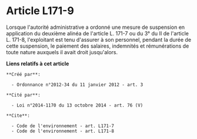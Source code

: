 # Article L171-9

Lorsque l'autorité administrative a ordonné une mesure de suspension en application du deuxième alinéa de l'article L. 171-7
ou du 3° du II de l'article L. 171-8, l'exploitant est tenu d'assurer à son personnel, pendant la durée de cette suspension,
le paiement des salaires, indemnités et rémunérations de toute nature auxquels il avait droit jusqu'alors.

**Liens relatifs à cet article**

	**Créé par**:

	  - Ordonnance n°2012-34 du 11 janvier 2012 - art. 3

	**Cité par**:

	  - Loi n°2014-1170 du 13 octobre 2014 - art. 76 (V)

	**Cite**:

	  - Code de l'environnement - art. L171-7
	  - Code de l'environnement - art. L171-8
